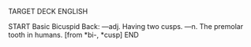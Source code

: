 TARGET DECK
ENGLISH

START
Basic
Bicuspid
Back: —adj. Having two cusps. —n. The premolar tooth in humans. [from *bi-, *cusp]
END
